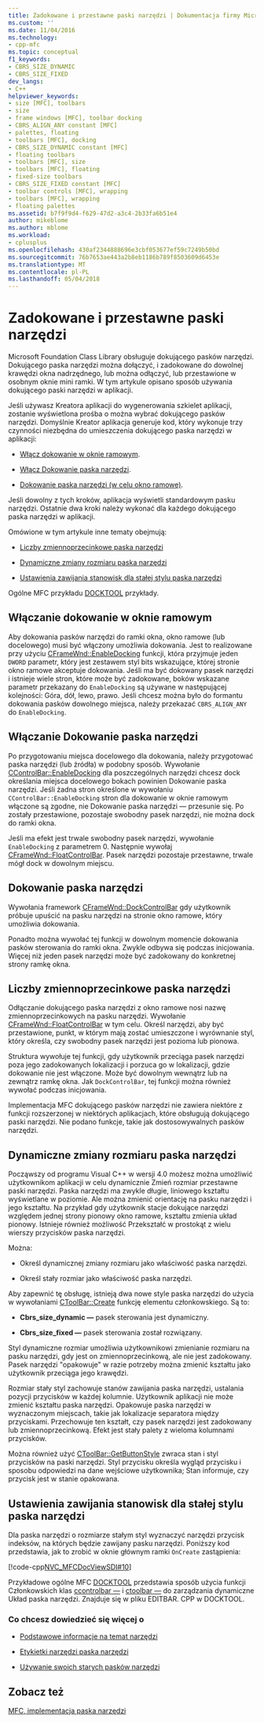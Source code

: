 ```yaml
---
title: Zadokowane i przestawne paski narzędzi | Dokumentacja firmy Microsoft
ms.custom: ''
ms.date: 11/04/2016
ms.technology:
- cpp-mfc
ms.topic: conceptual
f1_keywords:
- CBRS_SIZE_DYNAMIC
- CBRS_SIZE_FIXED
dev_langs:
- C++
helpviewer_keywords:
- size [MFC], toolbars
- size
- frame windows [MFC], toolbar docking
- CBRS_ALIGN_ANY constant [MFC]
- palettes, floating
- toolbars [MFC], docking
- CBRS_SIZE_DYNAMIC constant [MFC]
- floating toolbars
- toolbars [MFC], size
- toolbars [MFC], floating
- fixed-size toolbars
- CBRS_SIZE_FIXED constant [MFC]
- toolbar controls [MFC], wrapping
- toolbars [MFC], wrapping
- floating palettes
ms.assetid: b7f9f9d4-f629-47d2-a3c4-2b33fa6b51e4
author: mikeblome
ms.author: mblome
ms.workload:
- cplusplus
ms.openlocfilehash: 430af2344888696e3cbf053677ef59c7249b50bd
ms.sourcegitcommit: 76b7653ae443a2b8eb1186b789f8503609d6453e
ms.translationtype: MT
ms.contentlocale: pl-PL
ms.lasthandoff: 05/04/2018
---
```

# <a name="docking-and-floating-toolbars"></a>Zadokowane i przestawne paski narzędzi
Microsoft Foundation Class Library obsługuje dokującego pasków narzędzi. Dokującego paska narzędzi można dołączyć, i zadokowane do dowolnej krawędzi okna nadrzędnego, lub można odłączyć, lub przestawione w osobnym oknie mini ramki. W tym artykule opisano sposób używania dokującego paski narzędzi w aplikacji.  
  
 Jeśli używasz Kreatora aplikacji do wygenerowania szkielet aplikacji, zostanie wyświetlona prośba o można wybrać dokującego pasków narzędzi. Domyślnie Kreator aplikacja generuje kod, który wykonuje trzy czynności niezbędna do umieszczenia dokującego paska narzędzi w aplikacji:  
  
-   [Włącz dokowanie w oknie ramowym](#_core_enabling_docking_in_a_frame_window).  
  
-   [Włącz Dokowanie paska narzędzi](#_core_enabling_docking_for_a_toolbar).  
  
-   [Dokowanie paska narzędzi (w celu okno ramowe)](#_core_docking_the_toolbar).  
  
 Jeśli dowolny z tych kroków, aplikacja wyświetli standardowym pasku narzędzi. Ostatnie dwa kroki należy wykonać dla każdego dokującego paska narzędzi w aplikacji.  
  
 Omówione w tym artykule inne tematy obejmują:  
  
-   [Liczby zmiennoprzecinkowe paska narzędzi](#_core_floating_the_toolbar)  
  
-   [Dynamiczne zmiany rozmiaru paska narzędzi](#_core_dynamically_resizing_the_toolbar)  
  
-   [Ustawienia zawijania stanowisk dla stałej stylu paska narzędzi](#_core_setting_wrap_positions_for_a_fixed_style_toolbar)  
  
 Ogólne MFC przykładu [DOCKTOOL](../visual-cpp-samples.md) przykłady.  
  
##  <a name="_core_enabling_docking_in_a_frame_window"></a> Włączanie dokowanie w oknie ramowym  
 Aby dokowania pasków narzędzi do ramki okna, okno ramowe (lub docelowego) musi być włączony umożliwia dokowania. Jest to realizowane przy użyciu [CFrameWnd::EnableDocking](../mfc/reference/cframewnd-class.md#enabledocking) funkcji, która przyjmuje jeden `DWORD` parametr, który jest zestawem styl bits wskazujące, której stronie okno ramowe akceptuje dokowania. Jeśli ma być dokowany pasek narzędzi i istnieje wiele stron, które może być zadokowane, boków wskazane parametr przekazany do `EnableDocking` są używane w następującej kolejności: Góra, dół, lewo, prawo. Jeśli chcesz można było do formantu dokowania pasków dowolnego miejsca, należy przekazać `CBRS_ALIGN_ANY` do `EnableDocking`.  
  
##  <a name="_core_enabling_docking_for_a_toolbar"></a> Włączanie Dokowanie paska narzędzi  
 Po przygotowaniu miejsca docelowego dla dokowania, należy przygotować paska narzędzi (lub źródła) w podobny sposób. Wywołanie [CControlBar::EnableDocking](../mfc/reference/ccontrolbar-class.md#enabledocking) dla poszczególnych narzędzi chcesz dock określania miejsca docelowego bokach powinien Dokowanie paska narzędzi. Jeśli żadna stron określone w wywołaniu `CControlBar::EnableDocking` stron dla dokowanie w oknie ramowym włączone są zgodne, nie Dokowanie paska narzędzi — przesunie się. Po zostały przestawione, pozostaje swobodny pasek narzędzi, nie można dock do ramki okna.  
  
 Jeśli ma efekt jest trwale swobodny pasek narzędzi, wywołanie `EnableDocking` z parametrem 0. Następnie wywołaj [CFrameWnd::FloatControlBar](../mfc/reference/cframewnd-class.md#floatcontrolbar). Pasek narzędzi pozostaje przestawne, trwale mógł dock w dowolnym miejscu.  
  
##  <a name="_core_docking_the_toolbar"></a> Dokowanie paska narzędzi  
 Wywołania framework [CFrameWnd::DockControlBar](../mfc/reference/cframewnd-class.md#dockcontrolbar) gdy użytkownik próbuje upuścić na pasku narzędzi na stronie okno ramowe, który umożliwia dokowania.  
  
 Ponadto można wywołać tej funkcji w dowolnym momencie dokowania pasków sterowania do ramki okna. Zwykle odbywa się podczas inicjowania. Więcej niż jeden pasek narzędzi może być zadokowany do konkretnej strony ramkę okna.  
  
##  <a name="_core_floating_the_toolbar"></a> Liczby zmiennoprzecinkowe paska narzędzi  
 Odłączanie dokującego paska narzędzi z okno ramowe nosi nazwę zmiennoprzecinkowych na pasku narzędzi. Wywołanie [CFrameWnd::FloatControlBar](../mfc/reference/cframewnd-class.md#floatcontrolbar) w tym celu. Określ narzędzi, aby być przestawione, punkt, w którym mają zostać umieszczone i wyrównanie styl, który określa, czy swobodny pasek narzędzi jest pozioma lub pionowa.  
  
 Struktura wywołuje tej funkcji, gdy użytkownik przeciąga pasek narzędzi poza jego zadokowanych lokalizacji i porzuca go w lokalizacji, gdzie dokowanie nie jest włączone. Może być dowolnym wewnątrz lub na zewnątrz ramkę okna. Jak `DockControlBar`, tej funkcji można również wywołać podczas inicjowania.  
  
 Implementacja MFC dokującego pasków narzędzi nie zawiera niektóre z funkcji rozszerzonej w niektórych aplikacjach, które obsługują dokującego paski narzędzi. Nie podano funkcje, takie jak dostosowywalnych pasków narzędzi.  
  
##  <a name="_core_dynamically_resizing_the_toolbar"></a> Dynamiczne zmiany rozmiaru paska narzędzi  
 Począwszy od programu Visual C++ w wersji 4.0 możesz można umożliwić użytkownikom aplikacji w celu dynamicznie Zmień rozmiar przestawne paski narzędzi. Paska narzędzi ma zwykle długie, liniowego kształtu wyświetlane w poziomie. Ale można zmienić orientację na pasku narzędzi i jego kształtu. Na przykład gdy użytkownik stacje dokujące narzędzi względem jednej strony pionowy okno ramowe, kształtu zmienia układ pionowy. Istnieje również możliwość Przekształć w prostokąt z wielu wierszy przycisków paska narzędzi.  
  
 Można:  
  
-   Określ dynamicznej zmiany rozmiaru jako właściwość paska narzędzi.  
  
-   Określ stały rozmiar jako właściwość paska narzędzi.  
  
 Aby zapewnić tę obsługę, istnieją dwa nowe style paska narzędzi do użycia w wywołaniami [CToolBar::Create](../mfc/reference/ctoolbar-class.md#create) funkcję elementu członkowskiego. Są to:  
  
-   **Cbrs_size_dynamic —** pasek sterowania jest dynamiczny.  
  
-   **Cbrs_size_fixed —** pasek sterowania został rozwiązany.  
  
 Styl dynamiczne rozmiar umożliwia użytkownikowi zmienianie rozmiaru na pasku narzędzi, gdy jest on zmiennoprzecinkową, ale nie jest zadokowany. Pasek narzędzi "opakowuje" w razie potrzeby można zmienić kształtu jako użytkownik przeciąga jego krawędzi.  
  
 Rozmiar stały styl zachowuje stanów zawijania paska narzędzi, ustalania pozycji przycisków w każdej kolumnie. Użytkownik aplikacji nie może zmienić kształtu paska narzędzi. Opakowuje paska narzędzi w wyznaczonym miejscach, takie jak lokalizacje separatora między przyciskami. Przechowuje ten kształt, czy pasek narzędzi jest zadokowany lub zmiennoprzecinkową. Efekt jest stały palety z wieloma kolumnami przycisków.  
  
 Można również użyć [CToolBar::GetButtonStyle](../mfc/reference/ctoolbar-class.md#getbuttonstyle) zwraca stan i styl przycisków na paski narzędzi. Styl przycisku określa wygląd przycisku i sposobu odpowiedzi na dane wejściowe użytkownika; Stan informuje, czy przycisk jest w stanie opakowana.  
  
##  <a name="_core_setting_wrap_positions_for_a_fixed_style_toolbar"></a> Ustawienia zawijania stanowisk dla stałej stylu paska narzędzi  
 Dla paska narzędzi o rozmiarze stałym styl wyznaczyć narzędzi przycisk indeksów, na których będzie zawijany pasku narzędzi. Poniższy kod przedstawia, jak to zrobić w oknie głównym ramki `OnCreate` zastąpienia:  
  
 [!code-cpp[NVC_MFCDocViewSDI#10](../mfc/codesnippet/cpp/docking-and-floating-toolbars_1.cpp)]  
  
 Przykładowe ogólne MFC [DOCKTOOL](../visual-cpp-samples.md) przedstawia sposób użycia funkcji Członkowskich klas [ccontrolbar —](../mfc/reference/ccontrolbar-class.md) i [ctoolbar —](../mfc/reference/ctoolbar-class.md) do zarządzania dynamiczne Układ paska narzędzi. Znajduje się w pliku EDITBAR. CPP w DOCKTOOL.  
  
### <a name="what-do-you-want-to-know-more-about"></a>Co chcesz dowiedzieć się więcej o  
  
-   [Podstawowe informacje na temat narzędzi](../mfc/toolbar-fundamentals.md)  
  
-   [Etykietki narzędzi paska narzędzi](../mfc/toolbar-tool-tips.md)  
  
-   [Używanie swoich starych pasków narzędzi](../mfc/using-your-old-toolbars.md)  
  
## <a name="see-also"></a>Zobacz też  
 [MFC, implementacja paska narzędzi](../mfc/mfc-toolbar-implementation.md)


